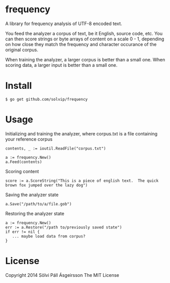 frequency
=========

A library for frequency analysis of UTF-8 encoded text.

You feed the analyzer a corpus of text, be it English, source code, etc.
You can then score strings or byte arrays of content on a scale 0 - 1, depending on
how close they match the frequency and character occurance of the original corpus.

When training the analyzer, a larger corpus is better than a small one.
When scoring data, a larger input is better than a small one.

Install
=======
```
$ go get github.com/solvip/frequency
```

Usage
=====

Initializing and training the analyzer, where corpus.txt is a file containing your reference corpus
```
contents, _ := ioutil.ReadFile("corpus.txt")

a := frequency.New()
a.Feed(contents)
```

Scoring content
```
score := a.ScoreString("This is a piece of english text.  The quick brown fox jumped over the lazy dog")
```

Saving the analyzer state
```
a.Save("/path/to/a/file.gob")
```

Restoring the analyzer state
```
a := frequency.New()
err := a.Restore("/path to/previously saved state")
if err != nil {
   ... maybe load data from corpus?  
}
```

License
=======
Copyright 2014 Sölvi Páll Ásgeirsson
The MIT License